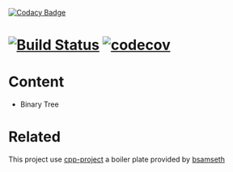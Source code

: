 [![Codacy Badge](https://api.codacy.com/project/badge/Grade/2153d83221e441fc9a2a6286e904d4c1)](https://app.codacy.com/app/KROSF/EDNL?utm_source=github.com&utm_medium=referral&utm_content=krosf-university/EDNL&utm_campaign=Badge_Grade_Dashboard)
# [![Build Status](https://dev.azure.com/krosf/krosf/_apis/build/status/krosf-university.EDNL?branchName=master)](https://dev.azure.com/krosf/krosf/_build/latest?definitionId=18&branchName=master) [![codecov](https://codecov.io/gh/krosf-university/EDNL/branch/master/graph/badge.svg)](https://codecov.io/gh/krosf-university/EDNL)

# Content

- Binary Tree

# Related

This project use [cpp-project](https://github.com/bsamseth/cpp-project) a boiler plate provided by [bsamseth](https://github.com/bsamseth)
